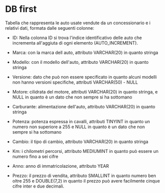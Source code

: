 # DB first

Tabella che rappresenta le auto usate vendute da un concessionario e i relativi dati, formata dalle seguenti colonne:

- ID: Nella colonna ID si trova l'indice identificativo delle auto che incrementa all'aggiuta di ogni elemento (AUTO_INCREMENT).

- Marca: con la marca dell auto, attributo VARCHAR(20) in quanto stringa
- Modello: con il modello dell'auto, attributo VARCHAR(20) in quanto stringa
- Versione: dato che può non essere specificato in quanto alcuni modelli non hanno versioni specifiche, attributi VARCHAR(50) - NULL
- Motore: cilidrata del motore, attributi VARCHAR(20) in quanto stringa, e NULL in quanto è un dato che non sempre si ha sottomano
- Carburante: alimentazione dell'auto, attributo VARCHAR(20) in quanto stringa
- Potenza: potenza espressa in cavalli, attributi TINYINT in quanto un numero non superiore a 255 e NULL in quanto è un dato che non sempre si ha sottomano
- Cambio: il tipo di cambio, attributo VARCHAR(20) in quanto stringa
- Km: i chilometri percorsi, attributo MEDIUMINT in quanto può essere un numero fino a sei cifre
- Anno: anno di immatricolazione, attributo YEAR
- Prezzo: il prezzo di vendita, attributo SMALLINT in quanto numero ben oltre 255 e DOUBLE(7,2) in quanto il prezzo può avere facilmente cinque cifre inter e due decimali.   
 